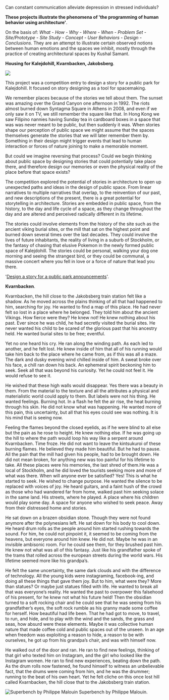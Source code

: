Can constant communication alleviate depression in stressed individuals?

**These projects illustrate the phenomena of 'the programming of human behavior using architecture'**.

On the basis of: _What - How - Why - Where - When - Problem Set - Site/Prototype - Site Study - Concept - User Behaviors - Design - Conclusions_. They are an attempt to illustrate certain observed notions between human emotions and the spaces we inhibit, mostly through the practice of creating architectural spaces by Kushal Samant.

**Housing for Kalejdohill, Kvarnbacken, Jakobsberg**.

![](https://66.media.tumblr.com/30b99d101e634c81f1cfc6bf38fbdded/9a0fb41c47a06956-93/s540x810/2da291cc4a6784576502568aae019af8d0008475.gif)

This project was a competition entry to design a story for a public park for Kalejdohill. It focused on story designing as a tool for spacemaking.

We remember places because of the stories we tell about them. The sunset was amazing over the Grand Canyon one afternoon in 1992. The riots almost burned down Syntagma Square in Athens in 2008, and even if we only saw it on TV, we still remember the square like that. In Hong Kong we saw Filipino nannies having Sunday tea in cardboard boxes in a space that was was never meant to be public, but then suddenly it was. When stories shape our perception of public space we might assume that the spaces themselves generate the stories that we will later remember them by. Something in their design might trigger events that lead to human interaction or forces of nature joining to make a memorable moment.

But could we imagine reversing that process? Could we begin thinking about public space by designing stories that could potentially take place there, and therefore design our memories or even the physical reality of the place before that space exists?

The competition explored the potential of stories in architecture to open up unexpected paths and ideas in the design of public space. From linear narratives to multiple narratives that overlap, to the reinvention of our past, and new descriptions of the present, there is a great potential for storytelling in architecture. Stories are embedded in public space, from the history, to the day and life cycle of a space, as they change throughout the day and are altered and perceived radically different in its lifetime.

The stories could involve elements from the history of the site such as the ancient viking burial sites, or the mill that sat on the highest point and burned down several times over the last decades. They could involve the lives of future inhabitants, the reality of living in a suburb of Stockholm, or the fantasy of chasing that elusive Pokemon in the newly formed public space of Kalejdohill. The stories could be personal, walking your dog one morning and seeing the strangest bird, or they could be communal, a massive concert where you fell in love or a force of nature that lead you there.

'<a href="https://www.e-flux.com/announcements/96350/design-a-story-for-a-public-park" rel="noopener noreferrer" target="_blank">Design a story for a public park announcements</a>'.

**Kvarnbacken**.

Kvarnbacken, the hill close to the Jakobsberg train station felt like a shadow. As he moved across the plains thinking of all that had happened to him, searching for joy. He wanted to find a map of this place. He had never felt so lost in a place where he belonged. They told him about the ancient Vikings. How fierce were they? He knew not! He knew nothing about his past. Ever since he was child, he had secretly visited the burial sites. He never wanted his child to be scared of the glorious past that his ancestry held. He wanted burial sites to be free; eventful.

Yet no one heard his cry. He ran along the winding path. As each led to another, and he felt lost. He knew inside of him that all of his running would take him back to the place where he came from, as if this was all a maze. The dark and dusky evening wind chilled inside of him. A sweat broke over his face, a chill ran down his back. An ephemeral spirit beckoning him to seek. Seek all that was beyond his curiosity. Yet he could not feel it. He would refuse to see it.

He wished that these high walls would disappear. Yes there was a beauty in them. From the material to the texture and all the attributes a physical and materialistic world could apply to them. But labels were not his thing. He wanted feelings. Burning hot. In a flash he felt the air rise, the heat burning through his skin. He did not know what was happening. He wanted more of this pain, this uncertainty, but all that his eyes could see was nothing. It is his mind that is seeing now.

Feeling the flames beyond the closed eyelids, as if he were blind to all else but the pain as he rose to height. He knew nothing else. If he was going up the hill to where the path would loop his way like a serpent around Kvarnbacken. Time froze. He did not want to leave the kintsukuroi of these burning flames. He believed they made him beautiful. But he had to pause. All the pain that the mill had given his people, had to be brought down. He did not mean broken, for anything new was too painful for his lifetime to take. All these places were his memories, the last shred of them.He was a local of Stockholm, and he did loved the tourists seeking more and more of what was there. When will anyone ever be satisfied? Yes! This is what he started to seek. He wished to change purpose. He wanted the silence to be replaced with voices of joy. He heard guitars, and a faint hush of the crowd as those who had wandered far from home, walked past him seeking solace in the same land. His streets, where he played. A place where his children would play some day. A space for anyone who wished to seek peace. Away from their distressed home and stories.

He sat down on a brazen obsidian stone. Though they were not found anymore after the polynesians left. He sat down for his body to cool down. He heard drum rolls as the people around him started rushing towards the sound. For him, he could not pinpoint it, it seemed to be coming from the heavens, but everyone around him knew. He did not. Maybe he was in an invisible ambisonic room. For he could see them, for they brushed past him. He knew not what was all of this fantasy. Just like his grandfather spoke of the trams that rolled across the european streets during the world wars. His lifetime seemed more like his grandpa’s.

He felt the same uncertainty, the same dark clouds and with the difference of technology. All the young kids were instagraming, facebook-ing, and doing all these things that gave them joy. But to him, what were they? More than statues? Or maybe just statues filled with life. He wanted to break all that was everyone’s reality. He wanted the past to overpower this falsehood of his present, for he knew not what his future held! Then the obsidian turned to a soft rocking chair and he could see that he was seeing from his grandfather’s eyes, the soft rock rumble as his granny made some coffee for herself. How beautiful had life been. That he had got to move, to travel, to run, and hide, and to play with the wind and the sands, the grass and seas, how absurd were these elements. Maybe it was collective human nature that made coffee cold and public spaces out of the unseen. In an age when freedom was exploiting a reason to hide, a reason to be with ourselves, he got up from his grandpa’s chair, and was with himself now.

He walked out of the door and ran. He ran to find new feelings, thinking of that girl who texted him on Instagram, and the girl who looked like the Instagram women. He ran to find new experiences, beating down the path. As the drum rolls now fastened, he found himself to witness an unbelievable fact, that the drums were coming from him, and he was the drummer; running to the beat of his own heart. Yet he felt cliche on this once lost hill called Kvarnbacken, the hill close that to the Jakobsberg train station.

![_Superbench by Philippe Malouin_](https://66.media.tumblr.com/8844be938c7c2a256e7380bccdcb2e7e/9a0fb41c47a06956-12/s540x810/30168b014ee8321f215c0f85aa33fad8bd9be435.jpg)
Superbench by Philippe Malouin.
